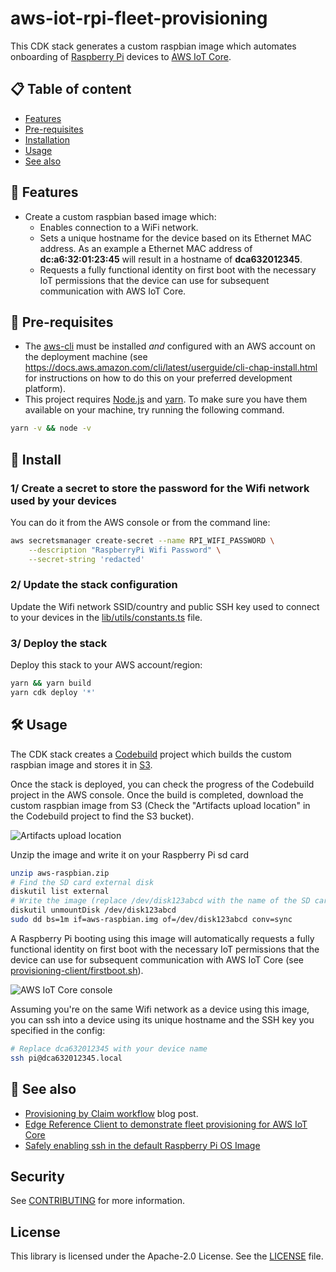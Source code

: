 # aws-iot-rpi-fleet-provisioning

This CDK stack generates a custom raspbian image which automates onboarding of [Raspberry Pi](https://www.raspberrypi.org/) devices to [AWS IoT Core](https://aws.amazon.com/iot-core/).

## 📋 Table of content

- [Features](#-features)
- [Pre-requisites](#-pre-requisites)
- [Installation](#-install)
- [Usage](#-usage)
- [See also](#-see-also)

## 🔖 Features

- Create a custom raspbian based image which:
    - Enables connection to a WiFi network.
    - Sets a unique hostname for the device based on its Ethernet MAC address. As an example a Ethernet MAC address of **dc:a6:32:01:23:45** will result in a hostname of **dca632012345**.
    - Requests a fully functional identity on first boot with the necessary IoT permissions that the device can use for subsequent communication with AWS IoT Core.

## 🎒 Pre-requisites

- The [aws-cli](https://docs.aws.amazon.com/cli/latest/userguide/cli-chap-install.html) must be installed *and* configured with an AWS account on the deployment machine (see https://docs.aws.amazon.com/cli/latest/userguide/cli-chap-install.html for instructions on how to do this on your preferred development platform).
- This project requires [Node.js](http://nodejs.org/) and [yarn](https://yarnpkg.com/). To make sure you have them available on your machine, try running the following command.
```sh
yarn -v && node -v
```

## 🚀 Install

### 1/ Create a secret to store the password for the Wifi network used by your devices

You can do it from the AWS console or from the command line:

```sh
aws secretsmanager create-secret --name RPI_WIFI_PASSWORD \
    --description "RaspberryPi Wifi Password" \
    --secret-string 'redacted'
```

### 2/ Update the stack configuration

Update the Wifi network SSID/country and public SSH key used to connect to your devices in the [lib/utils/constants.ts](lib/utils/constants.ts) file.

### 3/ Deploy the stack

Deploy this stack to your AWS account/region:

```sh
yarn && yarn build
yarn cdk deploy '*'
```

## 🛠 Usage

The CDK stack creates a [Codebuild](https://aws.amazon.com/codebuild/) project which builds the custom raspbian image and stores it in [S3](https://aws.amazon.com/s3/).

Once the stack is deployed, you can check the progress of the Codebuild project in the AWS console. Once the build is completed, download the custom raspbian image from S3 (Check the "Artifacts upload location" in the Codebuild project to find the S3 bucket).

![Artifacts upload location](images/codebuild_artifact_location.png)

Unzip the image and write it on your Raspberry Pi sd card

```sh
unzip aws-raspbian.zip
# Find the SD card external disk
diskutil list external
# Write the image (replace /dev/disk123abcd with the name of the SD card external disk)
diskutil unmountDisk /dev/disk123abcd
sudo dd bs=1m if=aws-raspbian.img of=/dev/disk123abcd conv=sync
```

A Raspberry Pi booting using this image will automatically requests a fully functional identity on first boot with the necessary IoT permissions that the device can use for subsequent communication with AWS IoT Core (see [provisioning-client/firstboot.sh](provisioning-client/firstboot.sh)).

![AWS IoT Core console](images/iot_core.png)

Assuming you're on the same Wifi network as a device using this image, you can ssh into a device using its unique hostname and the SSH key you specified in the config:

```sh
# Replace dca632012345 with your device name
ssh pi@dca632012345.local
```

## 👀 See also

- [Provisioning by Claim workflow](https://aws.amazon.com/blogs/iot/how-to-automate-onboarding-of-iot-devices-to-aws-iot-core-at-scale-with-fleet-provisioning/) blog post.
- [Edge Reference Client to demonstrate fleet provisioning for AWS IoT Core](https://github.com/aws-samples/aws-iot-fleet-provisioning)
- [Safely enabling ssh in the default Raspberry Pi OS Image](https://github.com/kenfallon/fix-ssh-on-pi)

## Security

See [CONTRIBUTING](CONTRIBUTING.md#security-issue-notifications) for more information.

## License

This library is licensed under the Apache-2.0 License. See the [LICENSE](LICENSE.txt) file.

